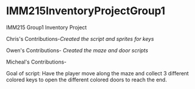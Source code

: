 # IMM215InventoryProjectGroup1
IMM215 Group1 Inventory Project

Chris's Contributions-*Created the script and sprites for keys*
 
Owen's Contributions- *Created the maze and door scripts*
 
Micheal's Contributions- 

Goal of script: Have the player move along the maze and collect 3 different colored keys to open the different colored doors to reach the end. 


